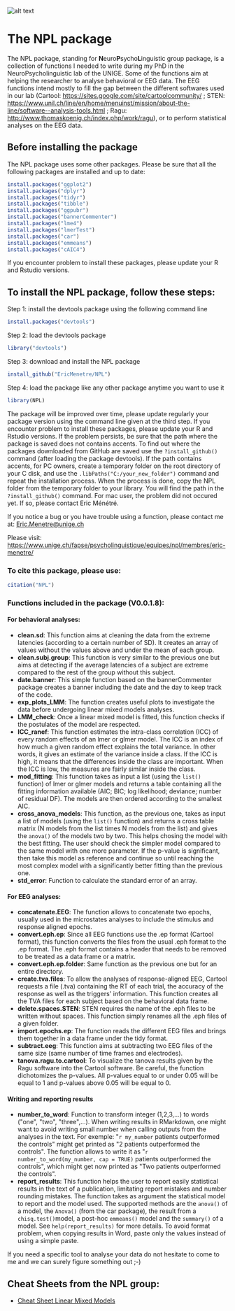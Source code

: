 ![alt text](https://alumniunige.ch/wp-content/uploads/2017/12/UNIGE-logo-site-ALUMNI-unige-4.jpg "Logo Title Text 1")
# The NPL package  

The NPL package, standing for **N**euro**P**sycho**L**inguistic group package, is a collection of functions I needed to write during my PhD in the NeuroPsycholinguistic lab of the UNIGE. Some of the functions aim at helping the researcher to analyse behavioral or EEG data. The EEG functions intend mostly to fill the gap between the different softwares used in our lab (Cartool: https://sites.google.com/site/cartoolcommunity/ ; STEN: https://www.unil.ch/line/en/home/menuinst/mission/about-the-line/software--analysis-tools.html ; Ragu: http://www.thomaskoenig.ch/index.php/work/ragu), or to perform statistical analyses on the EEG data. 


## Before installing the package

The NPL package uses some other packages. Please be sure that all the following packages are installed and up to date: 

```r
install.packages("ggplot2")
install.packages("dplyr")
install.packages("tidyr")
install.packages("tibble")
install.packages("ggpubr")
install.packages("bannerCommenter")
install.packages("lme4")
install.packages("lmerTest")
install.packages("car")
install.packages("emmeans")
install.packages("cAIC4")
```
If you encounter problem to install these packages, please update your R and Rstudio versions.

## To install the NPL package, follow these steps: 

Step 1: install the devtools package using the following command line

```r
install.packages("devtools")
```

Step 2: load the devtools package

```r
library("devtools")
```
Step 3: download and install the NPL package

```r
install_github("EricMenetre/NPL")
```
Step 4: load the package like any other package anytime you want to use it

```r
library(NPL)
```
The package will be improved over time, please update regularly your package version using the command line given at the third step. 
If you encounter problem to install these packages, please update your R and Rstudio versions. If the problem persists, be sure that the path where the package is saved does not contains accents. To find out where the packages downloaded from GitHub are saved use the `?install_github()` command (after loading the package devtools). If the path contains accents, for PC owners, create a temporary folder on the root directory of your C disk, and use the `.libPaths("C:/your_new_folder")` command and repeat the installation process. When the process is done, copy the NPL folder from the temporary folder to your library. You will find the path in the `?install_github()` command. For mac user, the problem did not occured yet. If so, please contact Eric Ménétré.

If you notice a bug or you have trouble using a function, please contact me at: Eric.Menetre@unige.ch

Please visit: https://www.unige.ch/fapse/psycholinguistique/equipes/npl/membres/eric-menetre/


### To cite this package, please use: 

```r
citation("NPL")
```

### Functions included in the package (V0.0.1.8):

#### For behavioral analyses:
* **clean.sd**: This function aims at cleaning the data from the extreme latencies (according to a certain number of SD). It creates an array of values without the values above and under the mean of each group.
* **clean.subj.group**: This function is very similar to the previous one but aims at detecting if the average latencies of a subject are extreme compared to the rest of the group without this subject.
* **date.banner**: This simple function based on the bannerCommenter package creates a banner including the date and the day to keep track of the code.
* **exp_plots_LMM**: The function creates useful plots to investigate the data before undergoing linear mixed models analyses.
* **LMM_check**: Once a linear mixed model is fitted, this function checks if the postulates of the model are respected.
* **ICC_ranef**: This function estimates the intra-class correlation (ICC) of every random effects of an lmer or glmer model. The ICC is an index of how much a given random effect explains the total variance. In other words, it gives an estimate of the variance inside a class. If the ICC is high, it means that the differences inside the class are important. When the ICC is low, the measures are fairly similar inside the class.
* **mod_fitting**: This function takes as input a list (using the `list()` function) of lmer or glmer models and returns a table containing all the fitting information available (AIC; BIC; log likelihood; deviance; number of residual DF). The models are then ordered according to the smallest AIC.
* **cross_anova_models**: This function, as the previous one, takes as input a list of models (using the `list()` function) and returns a cross table matrix (N models from the list times N models from the list) and gives the `anova()` of the models two by two. This helps chosing the model with the best fitting. The user should check the simpler model compared to the same model with one more parameter. If the p-value is significant, then take this model as reference and continue so until reaching the most complex model with a significantly better fitting than the previous one. 
* **std_error**: Function to calculate the standard error of an array. 


#### For EEG analyses:
* **concatenate.EEG**: The function allows to concatenate two epochs, usually used in the microstates analyses to include the stimulus and response aligned epochs.
* **convert.eph.ep**: Since all EEG functions use the .ep format (Cartool format), this function converts the files from the usual .eph format to the .ep format. The .eph format contains a header that needs to be removed to be treated as a data frame or a matrix.
* **convert.eph.ep.folder**: Same function as the previous one but for an entire directory.
* **create.tva.files**: To allow the analyses of response-aligned EEG, Cartool requests a file (.tva) containing the RT of each trial, the accuracy of the response as well as the triggers' information. This function creates all the TVA files for each subject based on the behavioral data frame.
* **delete.spaces.STEN**: STEN requires the name of the .eph files to be written without spaces. This function simply renames all the .eph files of a given folder.
* **import.epochs.ep**: The function reads the different EEG files and brings them together in a data frame under the tidy format. 
* **subtract.eeg**: This function aims at subtracting two EEG files of the same size (same number of time frames and electrodes).
* **tanova.ragu.to.cartool**: To visualize the tanova results given by the Ragu software into the Cartool software. Be careful, the function dichotomizes the p-values. All p-values equal to or under 0.05 will be equal to 1 and p-values above 0.05 will be equal to 0.

#### Writing and reporting results

* **number_to_word**: Function to transform integer (1,2,3,...) to words ("one", "two", "three",...). When writing results in RMarkdown, one might want to avoid writing small number when calling outputs from the analyses in the text. For exemple: "`r my_number`  patients outperformed the controls" might get printed as "2 patients outperformed the controls". The function allows to write it as "`r number_to_word(my_number, cap = TRUE)` patients outperformed the controls", which might get now printed as "Two patients outperformed the controls".
* **report_results**: This function helps the user to report easily statistical results in the text of a publication, limitating report mistakes and number rounding mistakes. The function takes as argument the statistical model to report and the model used. The supported methods are the `anova()` of a model, the `Anova()` (from the car package), the result from a `chisq.test()`model, a post-hoc `emmeans()` model and the `summary()` of a model. See `help(report_results)` for more details. To avoid format problem, when copying results in Word, paste only the values instead of using a simple paste.

If you need a specific tool to analyse your data do not hesitate to come to me and we can surely figure something out ;-)


## Cheat Sheets from the NPL group:

* [Cheat Sheet Linear Mixed Models](https://github.com/EricMenetre/R-codes/blob/master/CheatSheet%20Linear%20Mixed%20Models.pdf)
